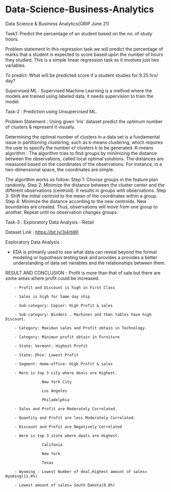 # Data-Science-Business-Analytics
Data Science & Business Analytics(GRIP June 21)

  Task1: Predict the percentage of an student based on the no. of study hours.

Problem statement In this regression task we will predict the percentage of marks that a student is expected to score based upon the number of hours they studied. This is a simple linear regression task as it involves just two variables.

To predict: What will be predicted score if a student studies for 9.25 hrs/ day?

Supervised ML : Supervised Machine Learning is a method where the models are trained using labeled data, it needs supervision to train the model.

  Task-2 : Prediction using Unsupervised ML.

Problem Statement : Using given 'Iris' dataset predict the optimum number of clusters & represent it visually.

Determining the optimal number of clusters in a data set is a fundamental issue in partitioning clustering, such as k-means clustering, which requires the user to specify the number of clusters k to be generated.
K-means algorithm :
  The algorithm tries to find groups by minimizing the distance between the observations, called local optimal solutions.
  The distances are measured based on the coordinates of the observations. For instance, in a two-dimensional space, the coordinates are simple.
  
  The algorithm works as follow:
    Step 1: Choose groups in the feature plan randomly.
    Step 2: Minimize the distance between the cluster center and the different observations (centroid). It results in groups with observations.
    Step 3: Shift the initial centroid to the mean of the coordinates within a group.
    Step 4: Minimize the distance according to the new centroids. New boundaries are created. Thus, observations will move from one group to another.
    Repeat until no observation changes groups.     
    
  Task-3 : Exploratory Data Analysis - Retail

Dataset Link : https://bit.ly/3i4rbWl

Exploratory Data Analysis :
  - EDA is primarily used to see what data can reveal beyond the formal modeling or hypothesis testing task and provides a provides a better understanding of data set variables       and the relationships between them.
 
 RESULT AND CONCLUSION
         - Profit is more than that of sale but there are some areas where profit could be increased.

        - Profit and Discount is high in First Class

        - Sales is high for Same day ship

        - Sub-category: Copier: High Profit & sales

        - Sub-category: Binders , Machines and then tables have high Discount.

        - Category: Maximun sales and Profit obtain in Technology.

        - Category: Minimun profit obtain in Furniture

        - State: Vermont: Highest Profit

        - State: Ohio: Lowest Profit

        - Segment: Home-office: High Profit & sales

        - Here is top 3 city where deals are Highest.

                    New York City

                    Los Angeles

                    Philadelphia

        - Sales and Profit are Moderately Correlated.

        - Quantity and Profit are less Moderately Correlated.

        - Discount and Profit are Negatively Correlated

        - Here is top 3 state where deals are Highest.

                    Califonia

                    New York

                    Texas

        - Wyoming : Lowest Number of deal,Highest amount of sales= Wyoming(11.8%)

        - Lowest amount of sales= South Dakota(0.8%) 
